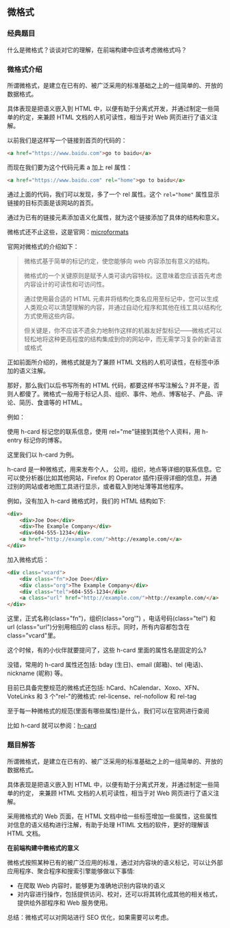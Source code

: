 ## 微格式

### 经典题目

什么是微格式？谈谈对它的理解，在前端构建中应该考虑微格式吗？

### 微格式介绍

所谓微格式，是建立在已有的、被广泛采用的标准基础之上的一组简单的、开放的数据格式。

具体表现是把语义嵌入到 HTML 中，以便有助于分离式开发，并通过制定一些简单的约定，来兼顾 HTML 文档的人机可读性，相当于对 Web 网页进行了语义注解。

以前我们是这样写一个链接到首页的代码的：

```html
<a href="https://www.baidu.com">go to baidu</a>
```

而现在我们要为这个代码元素 a 加上 rel 属性：

```html
<a href="https://www.baidu.com" rel="home">go to baidu</a>
```

通过上面的代码，我们可以发现，多了一个 rel 属性。这个 `rel="home"` 属性显示链接的目标页面是该网站的首页。

通过为已有的链接元素添加语义化属性，就为这个链接添加了具体的结构和意义。

微格式还不止这些，这是官网：[microformats](https://microformats.org/)

官网对微格式的介绍如下：

> 微格式基于简单的标记约定，使您能够向 web 内容添加有意义的结构。
>
> 微格式的一个关键原则是赋予人类可读内容特权。这意味着您应该首先考虑内容设计的可读性和可访问性。
>
> 通过使用最合适的 HTML 元素井将结构化类名应用至标记中，您可以生成人类观众可以清楚理解的内容，并通过自动化程序和其他在线工具以结构化方式使用这些内容。
>
> 但关键是，你不应该不遗余力地制作这样的机器友好型标记——微格式可以轻松地将这种更高程度的结构集成到你的网站中，而无需学习复杂的新语言或格式

正如前面所介绍的，微格式就是为了兼顾 HTML 文档的人机可读性，在标签中添加的语义注解。

那好，那么我们以后书写所有的 HTML 代码，都要这样书写注解么？并不是，否则人都傻了。微格式一般用于标记人员、组织、事件、地点、博客帖子、产品、评论、简历、食谱等的 HTML。

例如：

使用 h-card 标记您的联系信息，使用 rel="me"链接到其他个人资料，用 h-entry 标记你的博客。

这里我们以 h-card 为例。

h-card 是一种微格式，用来发布个人， 公司，组织，地点等详细的联系信息。它可以使分析器(比如其他网站，Firefox 的 Operator 插件)获得详细的信息，并通过别的网站或者地图工具进行显示，或者载入到地址薄等其他程序。

例如，没有加入 h-card 微格式时，我们的 HTML 结构如下:

```html
<div>
	<div>Joe Doe</div>
	<div>The Example Company</div>
	<div>604-555-1234</div>
	<a href="http://example.com/">http://example.com/</a>
</div>
```

加入微格式后：

```html
<div class="vcard">
	<div class="fn">Joe Doe</div>
	<div class="org">The Example Company</div>
	<div class="tel">604-555-1234</div>
	<a class="url" href="http://example.com/">http://example.com/</a>
</div>
```

这里，正式名称(class="fn")，组织(class="org'") ，电话号码(class="tel") 和 url (class="url")分别用相应的 class 标示。同时，所有内容都包含在 class="vcard"里。

这个时候，有的小伙伴就要提问了，这些 h-card 里面的属性名是固定的么?

没错，常用的 h-card 属性还包括: bday (生日)、email (邮箱)、tel (电话)、nickname (昵称) 等。

目前已具备完整规范的微格式还包括: hCard、hCalendar、Xoxo、XFN、VoteLinks 和 3 个"rel-"的微格式: rel-license、rel-nofollow 和 rel-tag

至于每一种微格式的规范(里面有哪些属性)是什么，我们可以在官网进行查阅

比如 h-card 就可以参阅：[h-card](https://microformats.org/wiki/h-card)

### 题目解答

所谓微格式，是建立在已有的、被广泛采用的标准基础之上的一组简单的、开放的数据格式。

具体表现是把语义嵌入到 HTML 中，以便有助于分离式开发，并通过制定一些简单的约定， 来兼顾 HTML 文档的人机可读性，相当于对 Web 网页进行了语义注解。

采用微格式的 Web 页面，在 HTML 文档中给一些标签增加一些属性，这些属性对信息的语义结构进行注解，有助于处理 HTIML 文档的软件，更好的理解该 HTML 文档。

**在前端构建中微格式的意义**

微格式按照某种已有的被广泛应用的标准，通过对内容块的语义标记，可以让外部应用程序、聚合程序和搜索引擎能够做以下事情:

- 在爬取 Web 内容时，能够更为准确地识别内容块的语义
- 对内容进行操作，包括提供访问、校对，还可以将其转化成其他的相关格式，提供给外部程序和 Web 服务使用。

总结：微格式可以对网站进行 SEO 优化，如果需要可以考虑。
